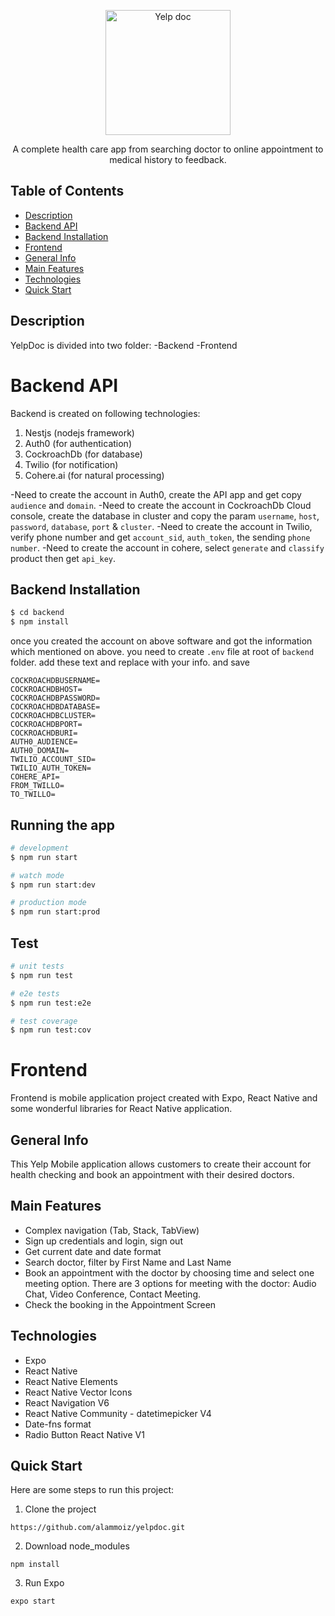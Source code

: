 <p align="center">
  <img src="https://iili.io/Zyly0b.png" width="200" alt="Yelp doc" />
</p>

  <p align="center">A complete  health care app from searching doctor to online appointment to medical history to feedback.</p>

## Table of Contents

- [Description](#description)
- [Backend API](#backend-api)
- [Backend Installation](#backend-installer)
- [Frontend](#frontend)
- [General Info](#general-info)
- [Main Features](#main-features)
- [Technologies](#technologies)
- [Quick Start](#quick-start)

## Description

YelpDoc is divided into two folder:
-Backend
-Frontend

# Backend API
Backend is created on following technologies:

1. Nestjs (nodejs framework)
2. Auth0 (for authentication)
3. CockroachDb (for database)
4. Twilio (for notification)
5. Cohere.ai (for natural processing)

-Need to create the account in Auth0, create the API app and get copy `audience` and `domain`.
-Need to create the account in CockroachDb Cloud console, create the database in cluster and copy the param `username`, `host`, `password`, `database`, `port` & `cluster`.
-Need to create the account in Twilio, verify phone number and get `account_sid`, `auth_token`, the sending `phone number`.
-Need to create the account in cohere, select `generate` and `classify` product then get `api_key`.

## Backend Installation

```bash
$ cd backend
$ npm install
```

once you created the account on above software and got the information which mentioned on above. you need to create `.env` file at root of `backend` folder.
add these text and replace with your info. and save
```
COCKROACHDBUSERNAME=
COCKROACHDBHOST=
COCKROACHDBPASSWORD=
COCKROACHDBDATABASE=
COCKROACHDBCLUSTER=
COCKROACHDBPORT=
COCKROACHDBURI=
AUTH0_AUDIENCE=
AUTH0_DOMAIN=
TWILIO_ACCOUNT_SID=
TWILIO_AUTH_TOKEN=
COHERE_API=
FROM_TWILLO=
TO_TWILLO=
```

## Running the app

```bash
# development
$ npm run start

# watch mode
$ npm run start:dev

# production mode
$ npm run start:prod
```

## Test

```bash
# unit tests
$ npm run test

# e2e tests
$ npm run test:e2e

# test coverage
$ npm run test:cov
```


# Frontend
Frontend is mobile application project created with Expo, React Native and some wonderful libraries for React Native application.

## General Info

This Yelp Mobile application allows customers to create their account for health checking and book an appointment with their desired doctors.

## Main Features

- Complex navigation (Tab, Stack, TabView)
- Sign up credentials and login, sign out
- Get current date and date format
- Search doctor, filter by First Name and Last Name
- Book an appointment with the doctor by choosing time and select one meeting option. There are 3 options for meeting with the doctor: Audio Chat, Video Conference, Contact Meeting.
- Check the booking in the Appointment Screen

## Technologies

- Expo
- React Native
- React Native Elements
- React Native Vector Icons
- React Navigation V6
- React Native Community - datetimepicker V4
- Date-fns format
- Radio Button React Native V1

## Quick Start

Here are some steps to run this project:

1. Clone the project

```
https://github.com/alammoiz/yelpdoc.git
```

2. Download node_modules

```
npm install
```

3. Run Expo

```
expo start
```
